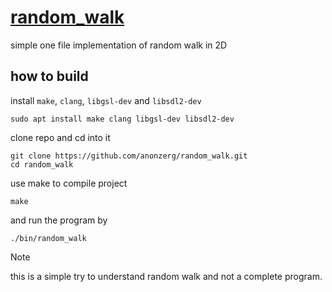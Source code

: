 # [random_walk](https://en.wikipedia.org/wiki/Random_walk)

simple one file implementation of random walk in 2D

## how to build
install `make`, `clang`, `libgsl-dev` and `libsdl2-dev`
```
sudo apt install make clang libgsl-dev libsdl2-dev
```
clone repo and cd into it
```
git clone https://github.com/anonzerg/random_walk.git
cd random_walk
```
use make to compile project
```
make
```
and run the program by
```
./bin/random_walk
```

> [!NOTE]
> this is a simple try to understand random walk and not a complete program.

